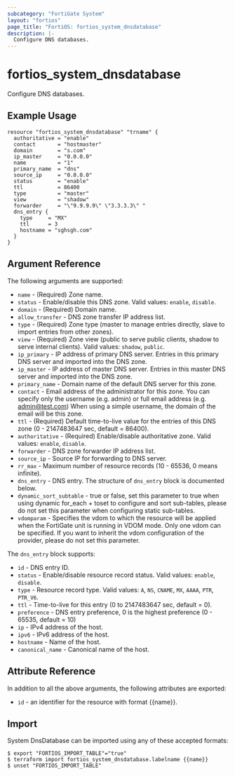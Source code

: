 ```yaml
---
subcategory: "FortiGate System"
layout: "fortios"
page_title: "FortiOS: fortios_system_dnsdatabase"
description: |-
  Configure DNS databases.
---
```


# fortios_system_dnsdatabase
Configure DNS databases.

## Example Usage

```hcl
resource "fortios_system_dnsdatabase" "trname" {
  authoritative = "enable"
  contact       = "hostmaster"
  domain        = "s.com"
  ip_master     = "0.0.0.0"
  name          = "1"
  primary_name  = "dns"
  source_ip     = "0.0.0.0"
  status        = "enable"
  ttl           = 86400
  type          = "master"
  view          = "shadow"
  forwarder     = "\"9.9.9.9\" \"3.3.3.3\" "
  dns_entry {
    type     = "MX"
    ttl      = 3
    hostname = "sghsgh.com"
  }
}
```

## Argument Reference

The following arguments are supported:

* `name` - (Required) Zone name.
* `status` - Enable/disable this DNS zone. Valid values: `enable`, `disable`.
* `domain` - (Required) Domain name.
* `allow_transfer` - DNS zone transfer IP address list.
* `type` - (Required) Zone type (master to manage entries directly, slave to import entries from other zones).
* `view` - (Required) Zone view (public to serve public clients, shadow to serve internal clients). Valid values: `shadow`, `public`.
* `ip_primary` - IP address of primary DNS server. Entries in this primary DNS server and imported into the DNS zone.
* `ip_master` - IP address of master DNS server. Entries in this master DNS server and imported into the DNS zone.
* `primary_name` - Domain name of the default DNS server for this zone.
* `contact` - Email address of the administrator for this zone.
		You can specify only the username (e.g. admin) or full email address (e.g. admin@test.com) 
		When using a simple username, the domain of the email will be this zone.
* `ttl` - (Required) Default time-to-live value for the entries of this DNS zone (0 - 2147483647 sec, default = 86400).
* `authoritative` - (Required) Enable/disable authoritative zone. Valid values: `enable`, `disable`.
* `forwarder` - DNS zone forwarder IP address list.
* `source_ip` - Source IP for forwarding to DNS server.
* `rr_max` - Maximum number of resource records (10 - 65536, 0 means infinite).
* `dns_entry` - DNS entry. The structure of `dns_entry` block is documented below.
* `dynamic_sort_subtable` - true or false, set this parameter to true when using dynamic for_each + toset to configure and sort sub-tables, please do not set this parameter when configuring static sub-tables.
* `vdomparam` - Specifies the vdom to which the resource will be applied when the FortiGate unit is running in VDOM mode. Only one vdom can be specified. If you want to inherit the vdom configuration of the provider, please do not set this parameter.

The `dns_entry` block supports:

* `id` - DNS entry ID.
* `status` - Enable/disable resource record status. Valid values: `enable`, `disable`.
* `type` - Resource record type. Valid values: `A`, `NS`, `CNAME`, `MX`, `AAAA`, `PTR`, `PTR_V6`.
* `ttl` - Time-to-live for this entry (0 to 2147483647 sec, default = 0).
* `preference` - DNS entry preference, 0 is the highest preference (0 - 65535, default = 10)
* `ip` - IPv4 address of the host.
* `ipv6` - IPv6 address of the host.
* `hostname` - Name of the host.
* `canonical_name` - Canonical name of the host.


## Attribute Reference

In addition to all the above arguments, the following attributes are exported:
* `id` - an identifier for the resource with format {{name}}.

## Import

System DnsDatabase can be imported using any of these accepted formats:
```
$ export "FORTIOS_IMPORT_TABLE"="true"
$ terraform import fortios_system_dnsdatabase.labelname {{name}}
$ unset "FORTIOS_IMPORT_TABLE"
```
